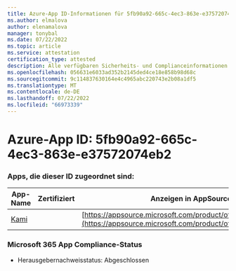 ```yaml
---
title: Azure-App ID-Informationen für 5fb90a92-665c-4ec3-863e-e37572074eb2
ms.author: elmalova
author: elenamalova
manager: tonybal
ms.date: 07/22/2022
ms.topic: article
ms.service: attestation
certification_type: attested
description: Alle verfügbaren Sicherheits- und Complianceinformationen für 5fb90a92-665c-4ec3-863e-e37572074eb2.
ms.openlocfilehash: 056631e6033ad352b2145ded4ce18e858b98d68c
ms.sourcegitcommit: 9c114837630164e4c4965abc220743e2b08a1df5
ms.translationtype: MT
ms.contentlocale: de-DE
ms.lasthandoff: 07/22/2022
ms.locfileid: "66973339"
---
```

# <a name="azure-app-id-5fb90a92-665c-4ec3-863e-e37572074eb2"></a>Azure-App ID: 5fb90a92-665c-4ec3-863e-e37572074eb2


### <a name="apps-associated-with-this-id"></a>Apps, die dieser ID zugeordnet sind:
| **App-Name** | **Zertifiziert** | **Anzeigen in AppSource** |
|--------------|---------------|-----------------------|
| [Kami](../forward/WA200004148.md) |  | [https://appsource.microsoft.com/product/office/WA200004148](https://appsource.microsoft.com/product/office/WA200004148) |

### <a name="microsoft-365-app-compliance-status"></a>Microsoft 365 App Compliance-Status
- Herausgebernachweisstatus: Abgeschlossen
